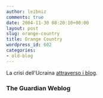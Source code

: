 ```yaml
---
author: leibniz
comments: true
date: 2004-11-30 08:20:10+00:00
layout: post
slug: orange-country
title: Orange Country
wordpress_id: 602
categories:
- old-blog
---
```


La crisi dell'Ucraina [attraverso i blog](http://blogs.guardian.co.uk/news/archives/world_news/2004/11/ukraine_through_the_blogging_glass.html).




### The Guardian Weblog
